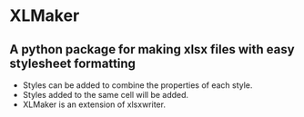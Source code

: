 # XLMaker

## A python package for making xlsx files with easy stylesheet formatting

* Styles can be added to combine the properties of each style.
* Styles added to the same cell will be added.
* XLMaker is an extension of xlsxwriter.
